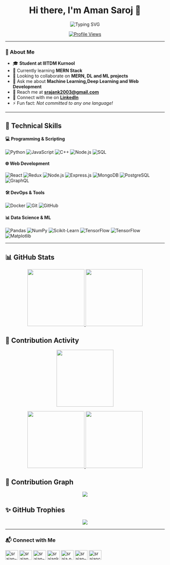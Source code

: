 <h1 align="center">Hi there, I'm Aman Saroj  👋</h1>

<p align="center">
  <img src="https://readme-typing-svg.herokuapp.com?font=Fira+Code&weight=600&size=22&pause=1000&color=F7A800&center=true&width=450&lines=Student+at+IIITDM+Kurnool;MERN+Stack+Learner;Django+%7C+ML+Enthusiast;Open+to+Collaboration" alt="Typing SVG" />
</p>

<p align="center">
  <a href="https://github.com/amansaroj9616">
    <img src="https://komarev.com/ghpvc/?username=srajan-kush&style=flat-square&color=blue" alt="Profile Views"/>
  </a>
</p>

---

### 🚀 About Me  
- 🎓 **Student at IIITDM Kurnool**  
- 🌱 Currently learning **MERN Stack**  
- 👯 Looking to collaborate on **MERN, DL and ML projects**  
- 💬 Ask me about **Machine Learning,Deep Learning  and Web Development**  
- 📧 Reach me at **[srajank2003@gmail.com](mailto:sarojaman4518@gmail.com)**  
- 💼 Connect with me on **[LinkedIn](https://www.linkedin.com/in/aman-saroj/)**  
- ⚡ Fun fact: *Not committed to any one language!*  

---

## 💼 Technical Skills   

#### 💻 Programming & Scripting  
![Python](https://img.shields.io/badge/-Python-3776AB?style=flat-square&logo=python&logoColor=white)
![JavaScript](https://img.shields.io/badge/-JavaScript-F7DF1E?style=flat-square&logo=javascript&logoColor=black)
![C++](https://img.shields.io/badge/-C++-00599C?style=flat-square&logo=c%2B%2B&logoColor=white)
![Node.js](https://img.shields.io/badge/-Node.js-339933?style=flat-square&logo=node.js&logoColor=white)
![SQL](https://img.shields.io/badge/-SQL-4479A1?style=flat-square&logo=MySQL&logoColor=white)


#### 🌐 Web Development  
![React](https://img.shields.io/badge/-React-61DAFB?style=flat-square&logo=react&logoColor=black)
![Redux](https://img.shields.io/badge/-Redux-764ABC?style=flat-square&logo=redux&logoColor=white)
![Node.js](https://img.shields.io/badge/-Node.js-339933?style=flat-square&logo=node.js&logoColor=white)
![Express.js](https://img.shields.io/badge/-Express.js-000000?style=flat-square&logo=express&logoColor=white)
![MongoDB](https://img.shields.io/badge/-MongoDB-4EA94B?style=flat-square&logo=mongodb&logoColor=white)
![PostgreSQL](https://img.shields.io/badge/-PostgreSQL-336791?style=flat-square&logo=postgresql&logoColor=white)
![GraphQL](https://img.shields.io/badge/GraphQL-E10098?style=flat-square&logo=graphql&logoColor=white)

#### 🛠️ DevOps & Tools  
![Docker](https://img.shields.io/badge/Docker-2496ED?style=flat-square&logo=docker&logoColor=white)
![Git](https://img.shields.io/badge/Git-F05032?style=flat-square&logo=git&logoColor=white)
![GitHub](https://img.shields.io/badge/GitHub-181717?style=flat-square&logo=github&logoColor=white)

#### 📊 Data Science & ML  
![Pandas](https://img.shields.io/badge/Pandas-150458?style=flat-square&logo=pandas&logoColor=white)
![NumPy](https://img.shields.io/badge/NumPy-013243?style=flat-square&logo=numpy&logoColor=white)
![Scikit-Learn](https://img.shields.io/badge/Scikit_Learn-F7931E?style=flat-square&logo=scikit-learn&logoColor=white)
![TensorFlow](https://img.shields.io/badge/TensorFlow-FF6F00?style=flat-square&logo=tensorflow&logoColor=white)
![TensorFlow](https://img.shields.io/badge/-TensorFlow-FF6F00?style=flat-square&logo=tensorflow&logoColor=white)
![Matplotlib](https://img.shields.io/badge/Matplotlib-11557C?style=flat-square&logo=matplotlib&logoColor=white)

---

## 📊 GitHub Stats  

<p align="center">
  <a href="https://github.com/srajan-kush">
    <img src="https://github-readme-stats.vercel.app/api/top-langs/?username=srajan-kush&layout=compact&theme=radical" height="180px" />
  </a>
  <a href="https://github.com/amansaroj9616">
    <img src="https://github-readme-stats.vercel.app/api?username=srajan-kush&show_icons=true&theme=tokyonight&cache_seconds=7200" height="180px" />
  </a>
<!--   <a href="https://github.com/amansaroj9616">
    <img src="https://github-readme-streak-stats.herokuapp.com/?user=srajan-kush&theme=tokyonight&cache_seconds=7200" height="180px" />
  </a> -->
</p>

## 🚀 Contribution Activity  

<p align="center">
  <a href="https://github.com/amansaroj9616">
    <img src="https://github-profile-summary-cards.vercel.app/api/cards/profile-details?username=srajan-kush&theme=tokyonight" height="180px" />
  </a>
</p>

<p align="center">
  <a href="https://github.com/amansaroj9616">
    <img src="https://github-profile-summary-cards.vercel.app/api/cards/repos-per-language?username=srajan-kush&theme=tokyonight" height="180px" />
    <img src="https://github-profile-summary-cards.vercel.app/api/cards/most-commit-language?username=srajan-kush&theme=tokyonight" height="180px" />
  </a>
</p>

## 🎯 Contribution Graph  

<p align="center">
  <a href="https://github.com/amansaroj9616">
    <img src="https://github-readme-activity-graph.vercel.app/graph?username=srajan-kush&theme=tokyo-night&hide_border=true" />
  </a>
</p>

## ✨ GitHub Trophies  

<p align="center">
  <a href="https://github.com/amansaroj9616">
    <img src="https://github-profile-trophy.vercel.app/?username=srajan-kush&theme=tokyonight&no-frame=true&column=7" />
  </a>
</p>


---

### 📬 Connect with Me  
<p align="left">
<a href="https://codepen.io/srajan-kushwaha" target="blank"><img align="center" src="https://raw.githubusercontent.com/rahuldkjain/github-profile-readme-generator/master/src/images/icons/Social/codepen.svg" alt="srajan-kushwaha" height="30" width="40" /></a>
<a href="https://twitter.com/srajan_k0143" target="blank"><img align="center" src="https://raw.githubusercontent.com/rahuldkjain/github-profile-readme-generator/master/src/images/icons/Social/twitter.svg" alt="srajan_k0143" height="30" width="40" /></a>
<a href="https://linkedin.com/in/srajan-kushwaha" target="blank"><img align="center" src="https://raw.githubusercontent.com/rahuldkjain/github-profile-readme-generator/master/src/images/icons/Social/linked-in-alt.svg" alt="srajan-kushwaha" height="30" width="40" /></a>
<a href="https://kaggle.com/srajankushwaha" target="blank"><img align="center" src="https://raw.githubusercontent.com/rahuldkjain/github-profile-readme-generator/master/src/images/icons/Social/kaggle.svg" alt="srajankushwaha" height="30" width="40" /></a>
<a href="https://instagram.com/sraja.n.k" target="blank"><img align="center" src="https://raw.githubusercontent.com/rahuldkjain/github-profile-readme-generator/master/src/images/icons/Social/instagram.svg" alt="sraja.n.k" height="30" width="40" /></a>
<a href="https://leetcode.com/u/amansaroj64/" target="blank"><img align="center" src="https://raw.githubusercontent.com/rahuldkjain/github-profile-readme-generator/master/src/images/icons/Social/leet-code.svg" alt="srajan-kush" height="30" width="40" /></a>
<a href="https://auth.geeksforgeeks.org/user/srajancrzv" target="blank"><img align="center" src="https://raw.githubusercontent.com/rahuldkjain/github-profile-readme-generator/master/src/images/icons/Social/geeks-for-geeks.svg" alt="srajancrzv" height="30" width="40" /></a>
</p>
